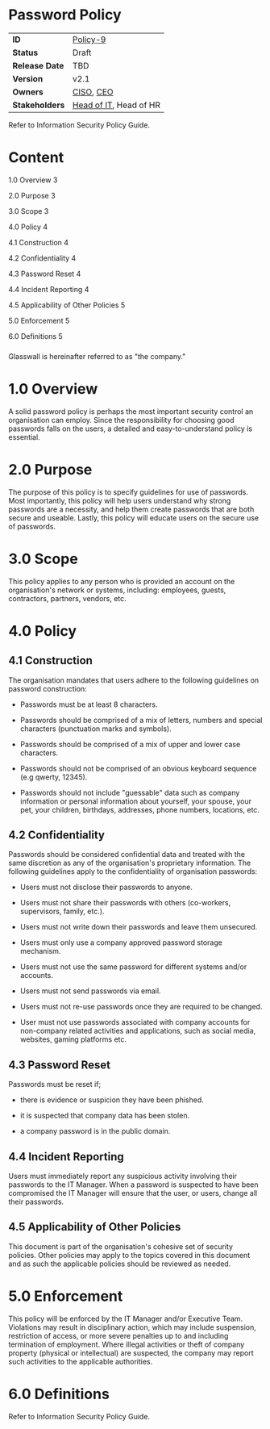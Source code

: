 # Password Policy

|                  |            | 
|------------------|------------|
| **ID**           | [Policy-9](https://glasswall.atlassian.net/browse/POLICY-9) |
| **Status**       | Draft      |
| **Release Date** | TBD        |
| **Version**      | v2.1       |
| **Owners**       | [CISO](https://glasswall.atlassian.net/browse/ROLE-38), [CEO](https://glasswall.atlassian.net/browse/ROLE-37)       |
| **Stakeholders** | [Head of IT](https://glasswall.atlassian.net/browse/ROLE-43), Head of HR|



Refer to Information Security Policy Guide.

# Content

1.0 Overview 3

2.0 Purpose 3

3.0 Scope 3

4.0 Policy 4

4.1 Construction 4

4.2 Confidentiality 4

4.3 Password Reset 4

4.4 Incident Reporting 4

4.5 Applicability of Other Policies 5

5.0 Enforcement 5

6.0 Definitions 5

### 

Glasswall is hereinafter referred to as \"the company.\"

1.0 Overview
============

A solid password policy is perhaps the most important security control
an organisation can employ. Since the responsibility for choosing good
passwords falls on the users, a detailed and easy-to-understand policy
is essential.

2.0 Purpose
===========

The purpose of this policy is to specify guidelines for use of
passwords. Most importantly, this policy will help users understand why
strong passwords are a necessity, and help them create passwords that
are both secure and useable. Lastly, this policy will educate users on
the secure use of passwords.

3.0 Scope
=========

This policy applies to any person who is provided an account on the
organisation\'s network or systems, including: employees, guests,
contractors, partners, vendors, etc.

4.0 Policy
==========

4.1 Construction
----------------

The organisation mandates that users adhere to the following guidelines
on password construction:

-   Passwords must be at least 8 characters.

-   Passwords should be comprised of a mix of letters, numbers and
    special characters (punctuation marks and symbols).

-   Passwords should be comprised of a mix of upper and lower case
    characters.

-   Passwords should not be comprised of an obvious keyboard sequence
    (e.g qwerty, 12345).

-   Passwords should not include \"guessable\" data such as company
    information or personal information about yourself, your spouse,
    your pet, your children, birthdays, addresses, phone numbers,
    locations, etc.

4.2 Confidentiality
-------------------

Passwords should be considered confidential data and treated with the
same discretion as any of the organisation\'s proprietary information.
The following guidelines apply to the confidentiality of organisation
passwords:

-   Users must not disclose their passwords to anyone.

-   Users must not share their passwords with others (co-workers,
    supervisors, family, etc.).

-   Users must not write down their passwords and leave them unsecured.

-   Users must only use a company approved password storage mechanism.

-   Users must not use the same password for different systems and/or
    accounts.

-   Users must not send passwords via email.

-   Users must not re-use passwords once they are required to be
    changed.

-   User must not use passwords associated with company accounts for
    non-company related activities and applications, such as social
    media, websites, gaming platforms etc.

4.3 Password Reset
------------------

Passwords must be reset if;

-   there is evidence or suspicion they have been phished.

-   it is suspected that company data has been stolen.

-   a company password is in the public domain.

4.4 Incident Reporting
----------------------

Users must immediately report any suspicious activity involving their
passwords to the IT Manager. When a password is suspected to have been
compromised the IT Manager will ensure that the user, or users, change
all their passwords.

4.5 Applicability of Other Policies
-----------------------------------

This document is part of the organisation\'s cohesive set of security
policies. Other policies may apply to the topics covered in this
document and as such the applicable policies should be reviewed as
needed.

5.0 Enforcement
===============

This policy will be enforced by the IT Manager and/or Executive Team.
Violations may result in disciplinary action, which may include
suspension, restriction of access, or more severe penalties up to and
including termination of employment. Where illegal activities or theft
of company property (physical or intellectual) are suspected, the
company may report such activities to the applicable authorities.

6.0 Definitions
===============

Refer to Information Security Policy Guide.
